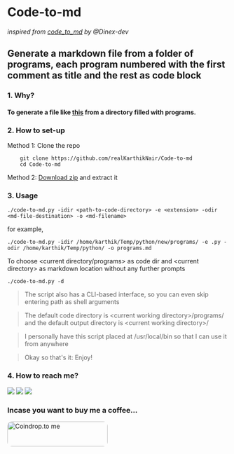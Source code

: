 # **Code-to-md**

*inspired from [code_to_md](https://github.com/Dinex-dev/code_to_md) by @Dinex-dev*


## **Generate a markdown file from a folder of programs, each program numbered with the first comment as title and the rest as code block**

### **1. Why?**

#### To generate a file like [this](https://github.com/realKarthikNair/Learning-C-Lang/blob/main/Learning_C/F.%20Loops/1.%20For%20loops/programs0/readme.md) from a directory filled with programs.

### **2. How to set-up**

Method 1: Clone the repo

        git clone https://github.com/realKarthikNair/Code-to-md
        cd Code-to-md


Method 2: [Download zip](https://github.com/realKarthikNair/Code-to-md/archive/refs/heads/main.zip) and extract it


### **3. Usage**

    ./code-to-md.py -idir <path-to-code-directory> -e <extension> -odir <md-file-destination> -o <md-filename>

for example, 
    
    ./code-to-md.py -idir /home/karthik/Temp/python/new/programs/ -e .py -odir /home/karthik/Temp/python/ -o programs.md

To choose \<current directory/programs\> as code dir and \<current directory\> as markdown location without any further prompts

    ./code-to-md.py -d

> The script also has a CLI-based interface, so you can even skip entering path as shell arguments

> The default code directory is \<current working directory\>/programs/ and the default output directory is \<current working directory\>/

> I personally have this script placed at /usr/local/bin so that I can use it from anywhere

> Okay so that's it: Enjoy!

### **4. How to reach me?**

<p align="left">
    <a href="https://www.instagram.com/karthiknair.sh" alt="instagram">
        <img src="https://img.shields.io/badge/Instagram-%F0%9F%91%A8%E2%80%8D%F0%9F%92%BB-yellowgreen" /></a>
    <a href="https://www.telegram.me/realkarthiknair" alt="Telegram">
        <img src="https://img.shields.io/badge/Telegram-%F0%9F%91%A8%E2%80%8D%F0%9F%92%BB-orange" /></a>
    <a href="https://www.twitter.com/realkarthiknair" alt="twitter">
        <img src="https://img.shields.io/badge/Twitter-%F0%9F%91%A8%E2%80%8D%F0%9F%92%BB-orange" /></a>
</p>

### Incase you want to buy me a coffee...

<a slign="left" href="https://coindrop.to/realkarthiknair" target="_blank"><img align="left" src="https://coindrop.to/embed-button.png" style="border-radius: 10px; height: 57px !important;width: 229px !important;" alt="Coindrop.to me"></img></a>
